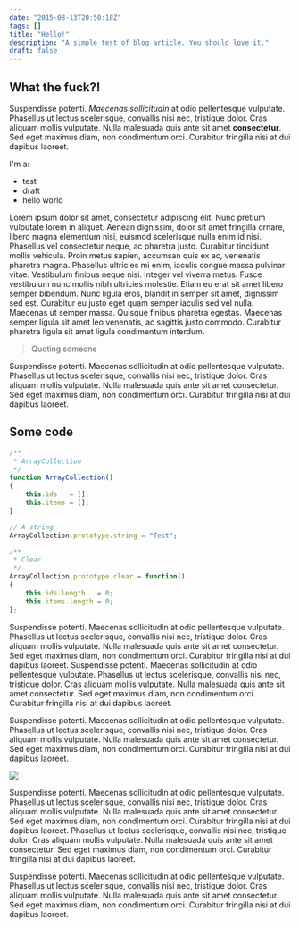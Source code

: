```yaml
---
date: "2015-08-13T20:50:18Z"
tags: []
title: "Hello!"
description: "A simple test of blog article. You should love it."
draft: false
---
```


## What the fuck?!

Suspendisse potenti. *Maecenas sollicitudin* at odio pellentesque vulputate. Phasellus ut lectus scelerisque, convallis nisi nec, tristique dolor. Cras aliquam mollis vulputate. Nulla malesuada quis ante sit amet **consectetur**. Sed eget maximus diam, non condimentum orci. Curabitur fringilla nisi at dui dapibus laoreet.

I'm a:

- test
- draft
- hello world

Lorem ipsum dolor sit amet, consectetur adipiscing elit. Nunc pretium vulputate lorem in aliquet. Aenean dignissim, dolor sit amet fringilla ornare, libero magna elementum nisi, euismod scelerisque nulla enim id nisi. Phasellus vel consectetur neque, ac pharetra justo. Curabitur tincidunt mollis vehicula. Proin metus sapien, accumsan quis ex ac, venenatis pharetra magna. Phasellus ultricies mi enim, iaculis congue massa pulvinar vitae. Vestibulum finibus neque nisi. Integer vel viverra metus. Fusce vestibulum nunc mollis nibh ultricies molestie. Etiam eu erat sit amet libero semper bibendum. Nunc ligula eros, blandit in semper sit amet, dignissim sed est. Curabitur eu justo eget quam semper iaculis sed vel nulla. Maecenas ut semper massa. Quisque finibus pharetra egestas. Maecenas semper ligula sit amet leo venenatis, ac sagittis justo commodo. Curabitur pharetra ligula sit amet ligula condimentum interdum.

> Quoting someone

Suspendisse potenti. Maecenas sollicitudin at odio pellentesque vulputate. Phasellus ut lectus scelerisque, convallis nisi nec, tristique dolor. Cras aliquam mollis vulputate. Nulla malesuada quis ante sit amet consectetur. Sed eget maximus diam, non condimentum orci. Curabitur fringilla nisi at dui dapibus laoreet.

## Some code

``` javascript
/**
 * ArrayCollection
 */
function ArrayCollection()
{
    this.ids   = [];
    this.items = [];
}

// A string
ArrayCollection.prototype.string = "Test";

/**
 * Clear
 */
ArrayCollection.prototype.clear = function()
{
    this.ids.length   = 0;
    this.items.length = 0;
};
```

Suspendisse potenti. Maecenas sollicitudin at odio pellentesque vulputate. Phasellus ut lectus scelerisque, convallis nisi nec, tristique dolor. Cras aliquam mollis vulputate. Nulla malesuada quis ante sit amet consectetur. Sed eget maximus diam, non condimentum orci. Curabitur fringilla nisi at dui dapibus laoreet.
Suspendisse potenti. Maecenas sollicitudin at odio pellentesque vulputate. Phasellus ut lectus scelerisque, convallis nisi nec, tristique dolor. Cras aliquam mollis vulputate. Nulla malesuada quis ante sit amet consectetur. Sed eget maximus diam, non condimentum orci. Curabitur fringilla nisi at dui dapibus laoreet.

Suspendisse potenti. Maecenas sollicitudin at odio pellentesque vulputate. Phasellus ut lectus scelerisque, convallis nisi nec, tristique dolor. Cras aliquam mollis vulputate. Nulla malesuada quis ante sit amet consectetur. Sed eget maximus diam, non condimentum orci. Curabitur fringilla nisi at dui dapibus laoreet.

![](http://cdn.magdeleine.co/wp-content/uploads/2014/12/Quignone-860x573.jpg)

Suspendisse potenti. Maecenas sollicitudin at odio pellentesque vulputate. Phasellus ut lectus scelerisque, convallis nisi nec, tristique dolor. Cras aliquam mollis vulputate. Nulla malesuada quis ante sit amet consectetur. Sed eget maximus diam, non condimentum orci. Curabitur fringilla nisi at dui dapibus laoreet. Phasellus ut lectus scelerisque, convallis nisi nec, tristique dolor. Cras aliquam mollis vulputate. Nulla malesuada quis ante sit amet consectetur. Sed eget maximus diam, non condimentum orci. Curabitur fringilla nisi at dui dapibus laoreet.

Suspendisse potenti. Maecenas sollicitudin at odio pellentesque vulputate. Phasellus ut lectus scelerisque, convallis nisi nec, tristique dolor. Cras aliquam mollis vulputate. Nulla malesuada quis ante sit amet consectetur. Sed eget maximus diam, non condimentum orci. Curabitur fringilla nisi at dui dapibus laoreet.
